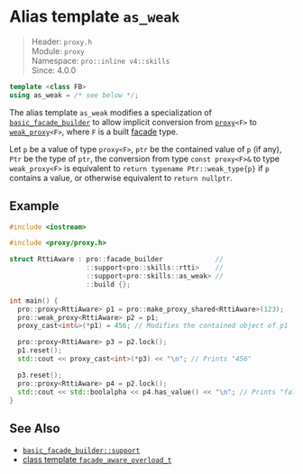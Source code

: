 # Alias template `as_weak`

> Header: `proxy.h`  
> Module: `proxy`  
> Namespace: `pro::inline v4::skills`  
> Since: 4.0.0

```cpp
template <class FB>
using as_weak = /* see below */;
```

The alias template `as_weak` modifies a specialization of [`basic_facade_builder`](basic_facade_builder/README.md) to allow implicit conversion from [`proxy`](proxy/README.md)`<F>` to [`weak_proxy`](weak_proxy.md)`<F>`, where `F` is a built [facade](facade.md) type.

Let `p` be a value of type `proxy<F>`, `ptr` be the contained value of `p` (if any), `Ptr` be the type of `ptr`, the conversion from type `const proxy<F>&` to type `weak_proxy<F>` is equivalent to `return typename Ptr::weak_type{p}` if `p` contains a value, or otherwise equivalent to `return nullptr`.

## Example

```cpp
#include <iostream>

#include <proxy/proxy.h>

struct RttiAware : pro::facade_builder             //
                   ::support<pro::skills::rtti>    //
                   ::support<pro::skills::as_weak> //
                   ::build {};

int main() {
  pro::proxy<RttiAware> p1 = pro::make_proxy_shared<RttiAware>(123);
  pro::weak_proxy<RttiAware> p2 = p1;
  proxy_cast<int&>(*p1) = 456; // Modifies the contained object of p1

  pro::proxy<RttiAware> p3 = p2.lock();
  p1.reset();
  std::cout << proxy_cast<int>(*p3) << "\n"; // Prints "456"

  p3.reset();
  pro::proxy<RttiAware> p4 = p2.lock();
  std::cout << std::boolalpha << p4.has_value() << "\n"; // Prints "false"
}
```

## See Also

- [`basic_facade_builder::support`](basic_facade_builder/support.md)
- [class template `facade_aware_overload_t`](facade_aware_overload_t.md)
